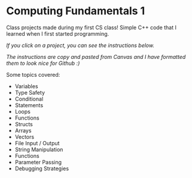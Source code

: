 # Computing Fundamentals 1
Class projects made during my first CS class! Simple C++ code that I learned when I first started programming.

*If you click on a project, you can see the instructions below.*

*The instructions are copy and pasted from Canvas and I have formatted them to look nice for Github :)*

Some topics covered: 

- Variables 
- Type Safety 
- Conditional 
- Statements 
- Loops 
- Functions 
- Structs 
- Arrays 
- Vectors 
- File Input / Output 
- String Manipulation 
- Functions 
- Parameter Passing 
- Debugging Strategies
